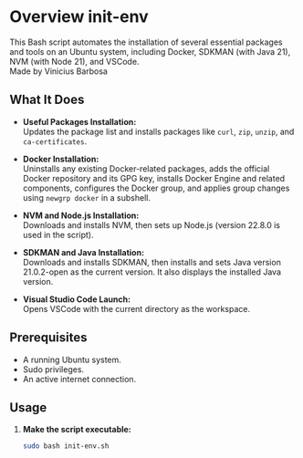 # Overview init-env

This Bash script automates the installation of several essential packages and tools on an Ubuntu system, including Docker, SDKMAN (with Java 21), NVM (with Node 21), and VSCode.  
Made by Vinicius Barbosa

## What It Does

- **Useful Packages Installation:**  
  Updates the package list and installs packages like `curl`, `zip`, `unzip`, and `ca-certificates`.

- **Docker Installation:**  
  Uninstalls any existing Docker-related packages, adds the official Docker repository and its GPG key, installs Docker Engine and related components, configures the Docker group, and applies group changes using `newgrp docker` in a subshell.

- **NVM and Node.js Installation:**  
  Downloads and installs NVM, then sets up Node.js (version 22.8.0 is used in the script).

- **SDKMAN and Java Installation:**  
  Downloads and installs SDKMAN, then installs and sets Java version 21.0.2-open as the current version. It also displays the installed Java version.

- **Visual Studio Code Launch:**  
  Opens VSCode with the current directory as the workspace.

## Prerequisites

- A running Ubuntu system.
- Sudo privileges.
- An active internet connection.

## Usage

1. **Make the script executable:**

   ```bash
   sudo bash init-env.sh

